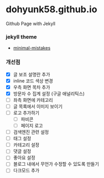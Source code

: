 # dohyunk58.github.io

Github Page with Jekyll  

### jekyll theme

- [minimal-mistakes](https://github.com/mmistakes/minimal-mistakes)

### 개선점

- [x]  글 보조 설명란 추가
- [x]  inline 코드 색상 변경
- [x]  우측 화면 목차 추가
- [x]  방문자 수 집계 설정 (구글 애널리틱스)
- [ ]  좌측 화면에 카테고리
- [ ]  글 목록에서 이미지 보이기
- [ ]  로고 추가하기
    - [ ]  파비콘
    - [ ]  페이지 로고
- [ ]  검색엔진 관련 설정
- [ ]  태그 설정
- [ ]  카테고리 설정
- [ ]  댓글 설정
- [ ]  좋아요 설정
- [ ]  블로그 내에서 무언가 수정할 수 있도록 만들기
- [ ]  다크모드 추가